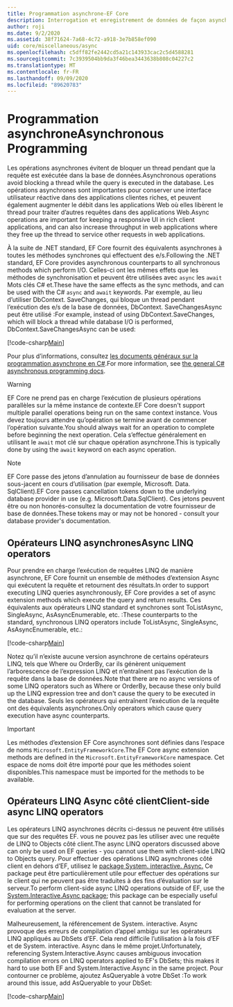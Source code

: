 ```yaml
---
title: Programmation asynchrone-EF Core
description: Interrogation et enregistrement de données de façon asynchrone avec Entity Framework Core
author: roji
ms.date: 9/2/2020
ms.assetid: 38f71624-7a68-4c72-a918-3e7b858ef090
uid: core/miscellaneous/async
ms.openlocfilehash: c5dff82fe2442cd5a21c143933cac2c5d4588281
ms.sourcegitcommit: 7c3939504bb9da3f46bea3443638b808c04227c2
ms.translationtype: MT
ms.contentlocale: fr-FR
ms.lasthandoff: 09/09/2020
ms.locfileid: "89620783"
---
```

# <a name="asynchronous-programming"></a><span data-ttu-id="662d2-103">Programmation asynchrone</span><span class="sxs-lookup"><span data-stu-id="662d2-103">Asynchronous Programming</span></span>

<span data-ttu-id="662d2-104">Les opérations asynchrones évitent de bloquer un thread pendant que la requête est exécutée dans la base de données.</span><span class="sxs-lookup"><span data-stu-id="662d2-104">Asynchronous operations avoid blocking a thread while the query is executed in the database.</span></span> <span data-ttu-id="662d2-105">Les opérations asynchrones sont importantes pour conserver une interface utilisateur réactive dans des applications clientes riches, et peuvent également augmenter le débit dans les applications Web où elles libèrent le thread pour traiter d’autres requêtes dans des applications Web.</span><span class="sxs-lookup"><span data-stu-id="662d2-105">Async operations are important for keeping a responsive UI in rich client applications, and can also increase throughput in web applications where they free up the thread to service other requests in web applications.</span></span>

<span data-ttu-id="662d2-106">À la suite de .NET standard, EF Core fournit des équivalents asynchrones à toutes les méthodes synchrones qui effectuent des e/s.</span><span class="sxs-lookup"><span data-stu-id="662d2-106">Following the .NET standard, EF Core provides asynchronous counterparts to all synchronous methods which perform I/O.</span></span> <span data-ttu-id="662d2-107">Celles-ci ont les mêmes effets que les méthodes de synchronisation et peuvent être utilisées avec `async` les `await` Mots clés C# et.</span><span class="sxs-lookup"><span data-stu-id="662d2-107">These have the same effects as the sync methods, and can be used with the C# `async` and `await` keywords.</span></span> <span data-ttu-id="662d2-108">Par exemple, au lieu d’utiliser DbContext. SaveChanges, qui bloque un thread pendant l’exécution des e/s de la base de données, DbContext. SaveChangesAsync peut être utilisé :</span><span class="sxs-lookup"><span data-stu-id="662d2-108">For example, instead of using DbContext.SaveChanges, which will block a thread while database I/O is performed, DbContext.SaveChangesAsync can be used:</span></span>

[!code-csharp[Main](../../../samples/core/Miscellaneous/Async/Program.cs#SaveChangesAsync)]

<span data-ttu-id="662d2-109">Pour plus d’informations, consultez [les documents généraux sur la programmation asynchrone en C#](/dotnet/csharp/async).</span><span class="sxs-lookup"><span data-stu-id="662d2-109">For more information, see [the general C# asynchronous programming docs](/dotnet/csharp/async).</span></span>

> [!WARNING]
> <span data-ttu-id="662d2-110">EF Core ne prend pas en charge l’exécution de plusieurs opérations parallèles sur la même instance de contexte.</span><span class="sxs-lookup"><span data-stu-id="662d2-110">EF Core doesn't support multiple parallel operations being run on the same context instance.</span></span> <span data-ttu-id="662d2-111">Vous devez toujours attendre qu’opération se termine avant de commencer l’opération suivante.</span><span class="sxs-lookup"><span data-stu-id="662d2-111">You should always wait for an operation to complete before beginning the next operation.</span></span> <span data-ttu-id="662d2-112">Cela s’effectue généralement en utilisant le `await` mot clé sur chaque opération asynchrone.</span><span class="sxs-lookup"><span data-stu-id="662d2-112">This is typically done by using the `await` keyword on each async operation.</span></span>

> [!NOTE]
> <span data-ttu-id="662d2-113">EF Core passe des jetons d’annulation au fournisseur de base de données sous-jacent en cours d’utilisation (par exemple, Microsoft. Data. SqlClient).</span><span class="sxs-lookup"><span data-stu-id="662d2-113">EF Core passes cancellation tokens down to the underlying database provider in use (e.g. Microsoft.Data.SqlClient).</span></span> <span data-ttu-id="662d2-114">Ces jetons peuvent être ou non honorés-consultez la documentation de votre fournisseur de base de données.</span><span class="sxs-lookup"><span data-stu-id="662d2-114">These tokens may or may not be honored - consult your database provider's documentation.</span></span>  

## <a name="async-linq-operators"></a><span data-ttu-id="662d2-115">Opérateurs LINQ asynchrones</span><span class="sxs-lookup"><span data-stu-id="662d2-115">Async LINQ operators</span></span>

<span data-ttu-id="662d2-116">Pour prendre en charge l’exécution de requêtes LINQ de manière asynchrone, EF Core fournit un ensemble de méthodes d’extension Async qui exécutent la requête et retournent des résultats.</span><span class="sxs-lookup"><span data-stu-id="662d2-116">In order to support executing LINQ queries asynchronously, EF Core provides a set of async extension methods which execute the query and return results.</span></span> <span data-ttu-id="662d2-117">Ces équivalents aux opérateurs LINQ standard et synchrones sont ToListAsync, SingleAsync, AsAsyncEnumerable, etc. :</span><span class="sxs-lookup"><span data-stu-id="662d2-117">These counterparts to the standard, synchronous LINQ operators include ToListAsync, SingleAsync, AsAsyncEnumerable, etc.:</span></span>

[!code-csharp[Main](../../../samples/core/Miscellaneous/Async/Program.cs#ToListAsync)]

<span data-ttu-id="662d2-118">Notez qu’il n’existe aucune version asynchrone de certains opérateurs LINQ, tels que Where ou OrderBy, car ils génèrent uniquement l’arborescence de l’expression LINQ et n’entraînent pas l’exécution de la requête dans la base de données.</span><span class="sxs-lookup"><span data-stu-id="662d2-118">Note that there are no async versions of some LINQ operators such as Where or OrderBy, because these only build up the LINQ expression tree and don't cause the query to be executed in the database.</span></span> <span data-ttu-id="662d2-119">Seuls les opérateurs qui entraînent l’exécution de la requête ont des équivalents asynchrones.</span><span class="sxs-lookup"><span data-stu-id="662d2-119">Only operators which cause query execution have async counterparts.</span></span>

> [!IMPORTANT]
> <span data-ttu-id="662d2-120">Les méthodes d’extension EF Core asynchrones sont définies dans l’espace de noms `Microsoft.EntityFrameworkCore`.</span><span class="sxs-lookup"><span data-stu-id="662d2-120">The EF Core async extension methods are defined in the `Microsoft.EntityFrameworkCore` namespace.</span></span> <span data-ttu-id="662d2-121">Cet espace de noms doit être importé pour que les méthodes soient disponibles.</span><span class="sxs-lookup"><span data-stu-id="662d2-121">This namespace must be imported for the methods to be available.</span></span>

## <a name="client-side-async-linq-operators"></a><span data-ttu-id="662d2-122">Opérateurs LINQ Async côté client</span><span class="sxs-lookup"><span data-stu-id="662d2-122">Client-side async LINQ operators</span></span>

<span data-ttu-id="662d2-123">Les opérateurs LINQ asynchrones décrits ci-dessus ne peuvent être utilisés que sur des requêtes EF. vous ne pouvez pas les utiliser avec une requête de LINQ to Objects côté client.</span><span class="sxs-lookup"><span data-stu-id="662d2-123">The async LINQ operators discussed above can only be used on EF queries - you cannot use them with client-side LINQ to Objects query.</span></span> <span data-ttu-id="662d2-124">Pour effectuer des opérations LINQ asynchrones côté client en dehors d’EF, utilisez le [package System. interactive. Async.](https://www.nuget.org/packages/System.Interactive.Async) Ce package peut être particulièrement utile pour effectuer des opérations sur le client qui ne peuvent pas être traduites à des fins d’évaluation sur le serveur.</span><span class="sxs-lookup"><span data-stu-id="662d2-124">To perform client-side async LINQ operations outside of EF, use the [System.Interactive.Async package](https://www.nuget.org/packages/System.Interactive.Async); this package can be especially useful for performing operations on the client that cannot be translated for evaluation at the server.</span></span>

<span data-ttu-id="662d2-125">Malheureusement, la référencement de System. interactive. Async provoque des erreurs de compilation d’appel ambigu sur les opérateurs LINQ appliqués au DbSets d’EF. Cela rend difficile l’utilisation à la fois d’EF et de System. interactive. Async dans le même projet.</span><span class="sxs-lookup"><span data-stu-id="662d2-125">Unfortunately, referencing System.Interactive.Async causes ambiguous invocation compilation errors on LINQ operators applied to EF's DbSets; this makes it hard to use both EF and System.Interactive.Async in the same project.</span></span> <span data-ttu-id="662d2-126">Pour contourner ce problème, ajoutez AsQueryable à votre DbSet :</span><span class="sxs-lookup"><span data-stu-id="662d2-126">To work around this issue, add AsQueryable to your DbSet:</span></span>

[!code-csharp[Main](../../../samples/core/Miscellaneous/AsyncWithSystemInteractive/Program.cs#SystemInteractiveAsync)]
